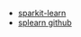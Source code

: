 * [sparkit-learn](https://pypi.org/project/sparkit-learn/)
* [splearn github](https://github.com/lensacom/sparkit-learn/tree/master/splearn)
